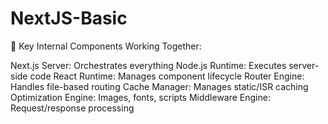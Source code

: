 # NextJS-Basic
🚀 Key Internal Components Working Together:

Next.js Server: Orchestrates everything
Node.js Runtime: Executes server-side code
React Runtime: Manages component lifecycle
Router Engine: Handles file-based routing
Cache Manager: Manages static/ISR caching
Optimization Engine: Images, fonts, scripts
Middleware Engine: Request/response processing
